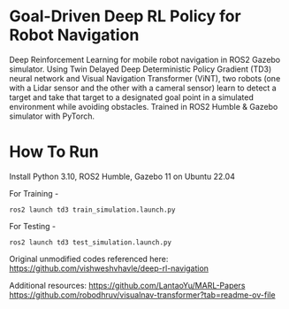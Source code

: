 # Goal-Driven Deep RL Policy for Robot Navigation
Deep Reinforcement Learning for mobile robot navigation in ROS2 Gazebo simulator. Using Twin Delayed Deep Deterministic Policy Gradient (TD3) neural network and Visual Navigation Transformer (ViNT), two robots (one with a Lidar sensor and the other with a cameral sensor) learn to detect a target and take that target to a designated goal point in a simulated environment while avoiding obstacles. Trained in ROS2 Humble & Gazebo simulator with PyTorch. 


# How To Run

Install Python 3.10, ROS2 Humble, Gazebo 11 on Ubuntu 22.04

For Training - 
```
ros2 launch td3 train_simulation.launch.py
```

For Testing - 
```
ros2 launch td3 test_simulation.launch.py
```

Original unmodified codes referenced here:
https://github.com/vishweshvhavle/deep-rl-navigation

Additional resources:
https://github.com/LantaoYu/MARL-Papers
https://github.com/robodhruv/visualnav-transformer?tab=readme-ov-file
